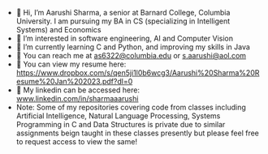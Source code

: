- 👋 Hi, I’m Aarushi Sharma, a senior at Barnard College, Columbia University. I am pursuing my BA in CS (specializing in Intelligent Systems) and Economics
- 👀 I’m interested in software engineering, AI and Computer Vision
- 🌱 I’m currently learning C and Python, and improving my skills in Java
- :email: You can reach me at as6322@columbia.edu or s.aarushi@aol.com
- :file_folder: You can view my resume here: https://www.dropbox.com/s/qen5ji1l0b6wcg3/Aarushi%20Sharma%20Resume%20Jan%202023.pdf?dl=0
- :link: My linkedin can be accessed here: www.linkedin.com/in/sharmaaarushi
- Note: Some of my repositories covering code from classes including Artificial Intelligence, Natural Language Processing, Systems Programming in C and Data Structures is private due to similar assignments beign taught in these classes presently but please feel free to request access to view the same!
<!---
sharma-aarushi/sharma-aarushi is a ✨ special ✨ repository because its `README.md` (this file) appears on your GitHub profile.
You can click the Preview link to take a look at your changes.
--->
